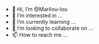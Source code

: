 
- 👋 Hi, I’m @Marilou-lou
- 👀 I’m interested in ...
- 🌱 I’m currently learning ...
- 💞️ I’m looking to collaborate on ...
- 📫 How to reach me ...

<!---
Marilou-lou/Marilou-lou is a ✨ special ✨ repository because its `README.md` (this file) appears on your GitHub profile.
You can click the Preview link to take a look at your changes.
--->
